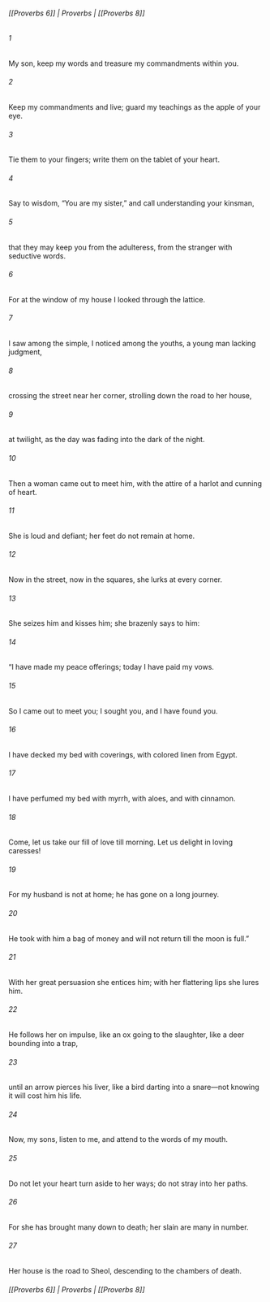 ###### [[Proverbs 6]] | Proverbs | [[Proverbs 8]]

###### 1
My son, keep my words and treasure my commandments within you.
###### 2
Keep my commandments and live; guard my teachings as the apple of your eye.
###### 3
Tie them to your fingers; write them on the tablet of your heart.
###### 4
Say to wisdom, “You are my sister,” and call understanding your kinsman,
###### 5
that they may keep you from the adulteress, from the stranger with seductive words.
###### 6
For at the window of my house I looked through the lattice.
###### 7
I saw among the simple, I noticed among the youths, a young man lacking judgment,
###### 8
crossing the street near her corner, strolling down the road to her house,
###### 9
at twilight, as the day was fading into the dark of the night.
###### 10
Then a woman came out to meet him, with the attire of a harlot and cunning of heart.
###### 11
She is loud and defiant; her feet do not remain at home.
###### 12
Now in the street, now in the squares, she lurks at every corner.
###### 13
She seizes him and kisses him; she brazenly says to him:
###### 14
“I have made my peace offerings; today I have paid my vows.
###### 15
So I came out to meet you; I sought you, and I have found you.
###### 16
I have decked my bed with coverings, with colored linen from Egypt.
###### 17
I have perfumed my bed with myrrh, with aloes, and with cinnamon.
###### 18
Come, let us take our fill of love till morning. Let us delight in loving caresses!
###### 19
For my husband is not at home; he has gone on a long journey.
###### 20
He took with him a bag of money and will not return till the moon is full.”
###### 21
With her great persuasion she entices him; with her flattering lips she lures him.
###### 22
He follows her on impulse, like an ox going to the slaughter, like a deer bounding into a trap,
###### 23
until an arrow pierces his liver, like a bird darting into a snare—not knowing it will cost him his life.
###### 24
Now, my sons, listen to me, and attend to the words of my mouth.
###### 25
Do not let your heart turn aside to her ways; do not stray into her paths.
###### 26
For she has brought many down to death; her slain are many in number.
###### 27
Her house is the road to Sheol, descending to the chambers of death.

###### [[Proverbs 6]] | Proverbs | [[Proverbs 8]]
